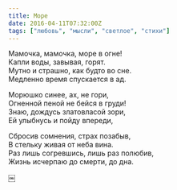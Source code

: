 ```yaml
---
title: Море
date: 2016-04-11T07:32:00Z
tags: ["любовь", "мысли", "светлое", "стихи"]
---
```


Мамочка, мамочка, море в огне!  
Капли воды, завывая, горят.  
Мутно и страшно, как будто во сне.  
Медленно время спускается в ад.  

Морюшко синее, ах, не гори,  
Огненной пеной не бейся в груди!  
Знаю, дождусь златовласой зори,  
Ей улыбнусь и пойду впереди,  

Сбросив сомнения, страх позабыв,  
В стельку живая от неба вина.  
Раз лишь согревшись, лишь раз полюбив,  
Жизнь исчерпаю до смерти, до дна.  

￼  
